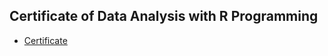 ## Certificate of Data Analysis with R Programming
* [Certificate](https://www.coursera.org/account/accomplishments/verify/KH3XQZCSNLNM)
